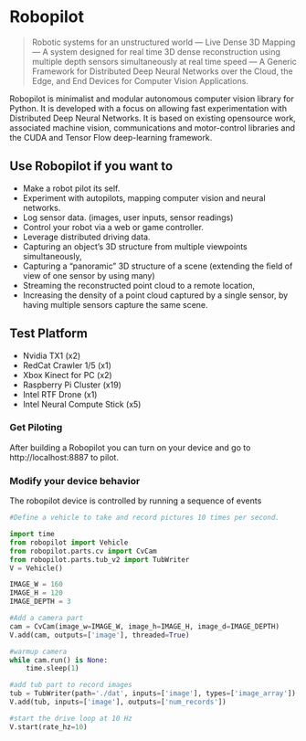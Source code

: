# Robopilot


>Robotic systems for an unstructured world — Live Dense 3D Mapping — A system designed for real time 3D dense reconstruction using multiple depth sensors simultaneously at real time speed — A Generic Framework for Distributed Deep Neural Networks over the Cloud, the Edge, and End Devices for Computer Vision Applications.

Robopilot is minimalist and modular autonomous computer vision library for Python. It is developed with a focus on allowing fast experimentation with Distributed Deep Neural Networks. It is based on existing opensource work, associated machine vision, communications and motor-control libraries and the CUDA and Tensor Flow deep-learning framework.

## Use Robopilot if you want to

* Make a robot pilot its self.
* Experiment with autopilots, mapping computer vision and neural networks.
* Log sensor data. (images, user inputs, sensor readings)
* Control your robot via a web or game controller.
* Leverage distributed driving data.
* Capturing an object’s 3D structure from multiple viewpoints simultaneously,
* Capturing a “panoramic” 3D structure of a scene (extending the field of view of one sensor by using many)
* Streaming the reconstructed point cloud to a remote location,
* Increasing the density of a point cloud captured by a single sensor, by having multiple sensors capture the same scene.

## Test Platform

* Nvidia TX1 (x2)
* RedCat Crawler 1/5 (x1)
* Xbox Kinect for PC (x2)
* Raspberry Pi Cluster (x19)
* Intel RTF Drone (x1)
* Intel Neural Compute Stick (x5)

### Get Piloting

After building a Robopilot you can turn on your device and go to http://localhost:8887 to pilot.

### Modify your device behavior

The robopilot device is controlled by running a sequence of events

```python
#Define a vehicle to take and record pictures 10 times per second.

import time
from robopilot import Vehicle
from robopilot.parts.cv import CvCam
from robopilot.parts.tub_v2 import TubWriter
V = Vehicle()

IMAGE_W = 160
IMAGE_H = 120
IMAGE_DEPTH = 3

#Add a camera part
cam = CvCam(image_w=IMAGE_W, image_h=IMAGE_H, image_d=IMAGE_DEPTH)
V.add(cam, outputs=['image'], threaded=True)

#warmup camera
while cam.run() is None:
    time.sleep(1)

#add tub part to record images
tub = TubWriter(path='./dat', inputs=['image'], types=['image_array'])
V.add(tub, inputs=['image'], outputs=['num_records'])

#start the drive loop at 10 Hz
V.start(rate_hz=10)
```

